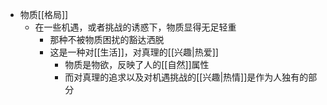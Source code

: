 
- 物质[[格局]]
    - 在一些机遇，或者挑战的诱惑下，物质显得无足轻重
        - 那种不被物质困扰的豁达洒脱
        - 这是一种对[[生活]]，对真理的[[兴趣|热爱]]
            - 物质是物欲，反映了人的[[自然]]属性
            - 而对真理的追求以及对机遇挑战的[[兴趣|热情]]是作为人独有的部分